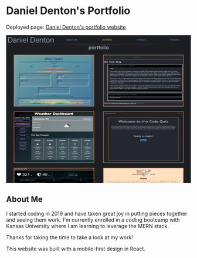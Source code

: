 # Daniel Denton's Portfolio

Deployed page: [Daniel Denton's portfolio website](http://highdynamics.github.io)

![Portfolio Screenshot](./src/assets/images/portfolio-screenshot.png)

## About Me

I started coding in 2019 and have taken great joy in putting pieces together and seeing them work. I'm currently enrolled in a coding bootcamp with Kansas University where I am learning to leverage the MERN stack.

Thanks for taking the time to take a look at my work!

This website was built with a mobile-first design in React.
